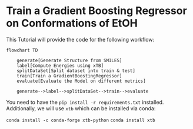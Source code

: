 # Train a Gradient Boosting Regressor on Conformations of EtOH

This Tutorial will provide the code for the following workflow:

```mermaid
flowchart TD

    generate[Generate Structure from SMILES]
    label[Compute Energies using xTB]
    splitDataSet[Split dataset into train & test]
    train[Train a GradientBoostingRegressor]
    evaluate[Evaluate the Model on different metrics]

    generate-->label-->splitDataSet-->train-->evaluate
```

You need to have the `pip install -r requirements.txt` installed.
Additionally, we will use `xtb` which can be installed via conda:

`conda install -c conda-forge xtb-python`
`conda install xtb`
